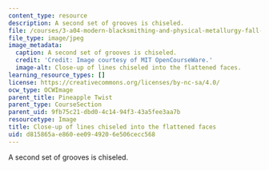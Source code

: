 ```yaml
---
content_type: resource
description: A second set of grooves is chiseled.
file: /courses/3-a04-modern-blacksmithing-and-physical-metallurgy-fall-2008/d815865ae860ee0949206e506cecc568_109.jpg
file_type: image/jpeg
image_metadata:
  caption: A second set of grooves is chiseled.
  credit: 'Credit: Image courtesy of MIT OpenCourseWare.'
  image-alt: Close-up of lines chiseled into the flattened faces.
learning_resource_types: []
license: https://creativecommons.org/licenses/by-nc-sa/4.0/
ocw_type: OCWImage
parent_title: Pineapple Twist
parent_type: CourseSection
parent_uid: 9fb75c21-dbd0-4c14-94f3-43a5fee3aa7b
resourcetype: Image
title: Close-up of lines chiseled into the flattened faces
uid: d815865a-e860-ee09-4920-6e506cecc568
---
```

A second set of grooves is chiseled.